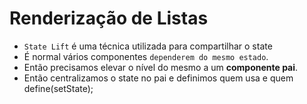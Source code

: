 # Renderização de Listas

- ``State Lift`` é uma técnica utilizada para compartilhar o state
- É normal vários componentes ``dependerem do mesmo estado``.
- Então precisamos elevar o nível do mesmo a um **componente pai**.
- Então centralizamos o state no pai e definimos quem usa e quem define(setState);
